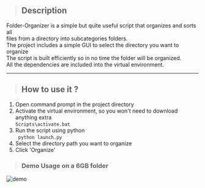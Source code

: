 > ## Description
Folder-Organizer is a simple but quite useful script that organizes and sorts all  
files from a directory into subcategories folders.  
The project includes a simple GUI to select the directory you want to organize  
The script is built efficiently so in no time the folder will be organized.  
All the dependencies are included into the virtual environment.  
***
> ## How to use it ?
1. Open command prompt in the project directory 
2. Activate the virtual environment, so you won't need to download anything extra  
``` Scripts\activate.bat ```  
3. Run the script using python  
``` python launch.py```  
4. Select the directory path you want to organize  
5. Click 'Organize'
> ### Demo Usage on a 6GB folder
![demo](media/demo_usage.gif)